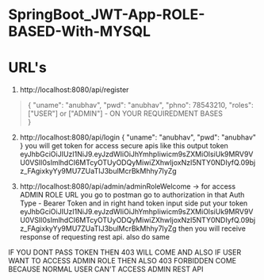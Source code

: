 # SpringBoot_JWT-App-ROLE-BASED-With-MYSQL
# URL's

1) http://localhost:8080/api/register
> {
  "uname": "anubhav",
  "pwd": "anubhav",
  "phno": 78543210,
  "roles": ["USER"] or ["ADMIN"] - ON YOUR REQUIREDMENT BASES  
}

2) http://localhost:8080/api/login
 {
  "uname": "anubhav",
  "pwd": "anubhav"
}
you will get token for access secure apis like this output token
eyJhbGciOiJIUzI1NiJ9.eyJzdWIiOiJhYmhpIiwicm9sZXMiOlsiUk9MRV9VU0VSIl0sImlhdCI6MTcyOTUyODQyMiwiZXhwIjoxNzI5NTY0NDIyfQ.09bjz_FAgixkyYy9MU7ZUaTIJ3bulMcrBkMhhy7IyZg
 
3)  http://localhost:8080/api/admin/adminRoleWelcome  -> for access ADMIN ROLE URL
you go to postman go to authorization in that Auth Type - Bearer Token and in right hand token input side put your token eyJhbGciOiJIUzI1NiJ9.eyJzdWIiOiJhYmhpIiwicm9sZXMiOlsiUk9MRV9VU0VSIl0sImlhdCI6MTcyOTUyODQyMiwiZXhwIjoxNzI5NTY0NDIyfQ.09bjz_FAgixkyYy9MU7ZUaTIJ3bulMcrBkMhhy7IyZg then you will receive response of requesting rest api.
also do same

IF YOU DONT PASS TOKEN THEN 403 WILL COME AND ALSO IF USER WANT TO ACCESS ADMIN ROLE THEN ALSO 403 FORBIDDEN COME BECAUSE NORMAL USER CAN'T ACCESS ADMIN REST API
